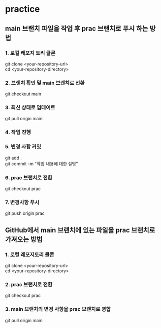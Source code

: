 # practice

## main 브랜치 파일을 작업 후 prac 브랜치로 푸시 하는 방법
### 1. 로컬 레포지 토리 클론
git clone \<your-repository-url>    
cd \<your-repository-directory>

### 2. 브랜치 확인 및 main 브랜치로 전환
git checkout main

### 3. 최신 상태로 업데이트
git pull origin main

### 4. 작업 진행

### 5. 변경 사항 커밋
git add .    
git commit -m "작업 내용에 대한 설명"

### 6. prac 브랜치로 전환
git checkout prac

### 7. 변경사항 푸시
git push origin prac

## GitHub에서 main 브랜치에 있는 파일을 prac 브랜치로 가져오는 방법
### 1. 로컬 레포지토리 클론
git clone \<your-repository-url>    
cd \<your-repository-directory>

### 2. prac 브랜치로 전환
git checkout prac

### 3. main 브랜치의 변경 사항을 prac 브랜치로 병합
git pull origin main
